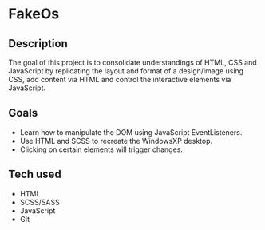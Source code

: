 # FakeOs

## Description

The goal of this project is to consolidate understandings of HTML, CSS and JavaScript by replicating the layout and format of a design/image using CSS, add content via HTML and control the interactive elements via JavaScript.

## Goals

-   Learn how to manipulate the DOM using JavaScript EventListeners.
-   Use HTML and SCSS to recreate the WindowsXP desktop.
-   Clicking on certain elements will trigger changes.

## Tech used

-   HTML
-   SCSS/SASS
-   JavaScript
-   Git
